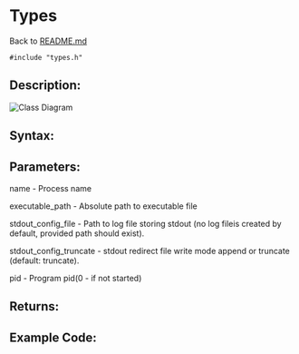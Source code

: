 # Types
Back to [README.md](../README.md)

```
#include "types.h"
```


## Description:
![Class Diagram](https://www.plantuml.com/plantuml/proxy?cache=no&src=https://raw.githubusercontent.com/ValentinSidorov/DeLorean_Team/SidorovValentin/docs/UML/Srtuct_vector.puml)


## Syntax:


## Parameters:
name - Process name

executable_path - Absolute path to executable file

stdout_config_file - Path to log file storing stdout (no log fileis created by default, provided path should exist).

stdout_config_truncate - stdout redirect file write mode append or  truncate (default: truncate).

pid - Program pid(0 - if not started)

## Returns:


## Example Code:




